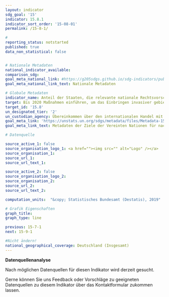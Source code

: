 ```yaml
---
layout: indicator
sdg_goal: '15'
indicator: 15.8.1
indicator_sort_order: '15-08-01'
permalink: /15-8-1/

#
reporting_status: notstarted
published: true
data_non_statistical: false


# Nationale Metadaten
national_indicator_available:
comparison_sdg:
goal_meta_national_link: #https://g205sdgs.github.io/sdg-indicators/public/MetaDe/15.8.1.pdf
goal_meta_national_link_text: Nationale Metadaten

# Globale Metadaten
indicator_name: Anteil der Staaten, die relevante nationale Rechtsvorschriften verabschiedet haben und Maßnahmen zur Vermeidung oder Bekämpfung von invasiven, gebietsfremden Arten angemessen finanzieren
target: Bis 2020 Maßnahmen einführen, um das Einbringen invasiver gebietsfremder Arten zu verhindern, ihre Auswirkungen auf die Land- und Wasserökosysteme deutlich zu reduzieren und die prioritären Arten zu kontrollieren oder zu beseitigen
target_id: '15.8'
un_designated_tier: '2'
un_custodian_agency: Übereinkommen über den internationalen Handel mit gefährdeten Arten freilebender Tiere und Pflanzen (CITES)
goal_meta_link: 'https://unstats.un.org/sdgs/metadata/files/Metadata-15-08-01.pdf'
goal_meta_link_text: Metadaten der Ziele der Vereinten Nationen für nachhaltige Entwicklung

# Datenquelle

source_active_1: false
source_organisation_logo_1: <a href=""><img src="" alt="Logo" /></a>
source_organisation_1:
source_url_1:
source_url_text_1:

source_active_2: false
source_organisation_logo_2:
source_organisation_2:
source_url_2:
source_url_text_2:

computation_units:  "&copy; Statistisches Bundesamt (Destatis), 2019"

# Grafik Eigenschaften
graph_title:
graph_type: line

previous: 15-7-1
next: 15-9-1

#Nicht ändern!
national_geographical_coverage: Deutschland (Insgesamt)
---
```

**Datenquellenanalyse**

Nach möglichen Datenquellen für diesen Indikator wird derzeit gesucht.

Gerne können Sie uns Feedback oder Vorschläge zu geeigneten Datenquellen zu diesem Indikator über das Kontaktformular zukommen lassen.
